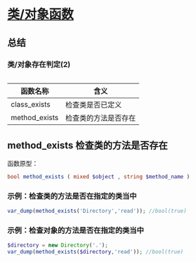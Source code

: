 # [类/对象函数](https://github.com/mumingv/php/tree/master/func/classobject)

## 总结

### 类/对象存在判定(2)

###### 

|函数名称           |含义                                   |
|-------------------|---------------------------------------|
|class_exists       |检查类是否已定义                       |
|method_exists      |检查类的方法是否存在                   |


## method_exists 检查类的方法是否存在

函数原型：

```php
bool method_exists ( mixed $object , string $method_name )
```

### 示例：检查类的方法是否在指定的类当中

```php
var_dump(method_exists('Directory','read')); //bool(true)
```

### 示例：检查对象的方法是否在指定的类当中

```php
$directory = new Directory('.');
var_dump(method_exists($directory,'read')); //bool(true)
```

